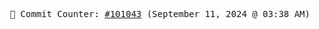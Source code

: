 <p align="center">
    <samp>
        📮 Commit Counter: <a href="https://github.com/Javascript-void0/Javascript-void0/commits/main">#101043</a> (September 11, 2024 @ 03:38 AM)
    </samp>
</p>